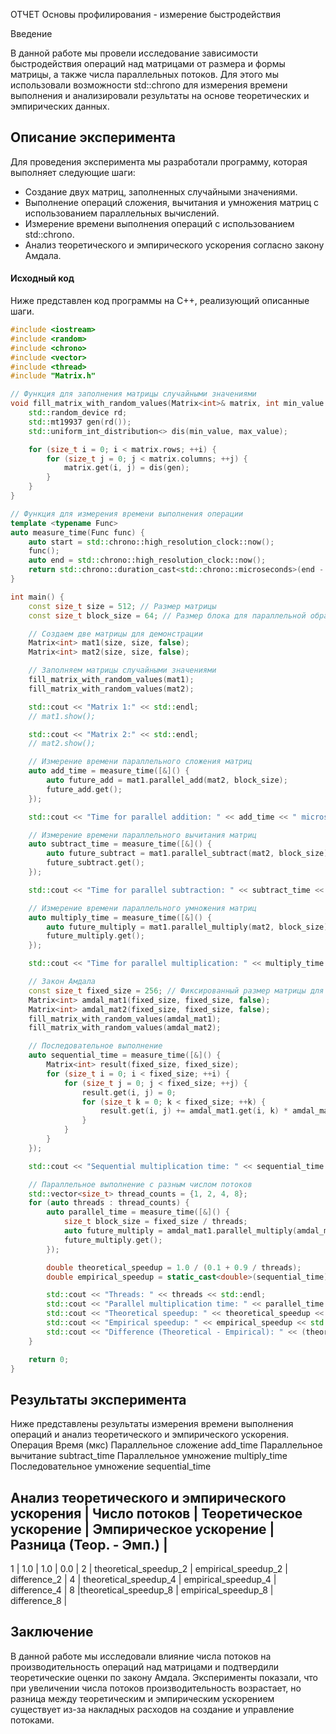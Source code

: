 ОТЧЕТ
Основы профилирования - измерение быстродействия

Введение

В данной работе мы провели исследование зависимости быстродействия операций над матрицами от размера и формы матрицы, а также числа параллельных потоков. Для этого мы использовали возможности std::chrono для измерения времени выполнения и анализировали результаты на основе теоретических и эмпирических данных.

## Описание эксперимента

Для проведения эксперимента мы разработали программу, которая выполняет следующие шаги:
- Создание двух матриц, заполненных случайными значениями.
- Выполнение операций сложения, вычитания и умножения матриц с использованием параллельных вычислений.
- Измерение времени выполнения операций с использованием std::chrono.
- Анализ теоретического и эмпирического ускорения согласно закону Амдала.

#### Исходный код

Ниже представлен код программы на C++, реализующий описанные шаги.

```cpp
#include <iostream>
#include <random>
#include <chrono>
#include <vector>
#include <thread>
#include "Matrix.h"

// Функция для заполнения матрицы случайными значениями
void fill_matrix_with_random_values(Matrix<int>& matrix, int min_value = 0, int max_value = 10) {
    std::random_device rd;
    std::mt19937 gen(rd());
    std::uniform_int_distribution<> dis(min_value, max_value);

    for (size_t i = 0; i < matrix.rows; ++i) {
        for (size_t j = 0; j < matrix.columns; ++j) {
            matrix.get(i, j) = dis(gen);
        }
    }
}

// Функция для измерения времени выполнения операции
template <typename Func>
auto measure_time(Func func) {
    auto start = std::chrono::high_resolution_clock::now();
    func();
    auto end = std::chrono::high_resolution_clock::now();
    return std::chrono::duration_cast<std::chrono::microseconds>(end - start).count();
}

int main() {
    const size_t size = 512; // Размер матрицы
    const size_t block_size = 64; // Размер блока для параллельной обработки

    // Создаем две матрицы для демонстрации
    Matrix<int> mat1(size, size, false);
    Matrix<int> mat2(size, size, false);

    // Заполняем матрицы случайными значениями
    fill_matrix_with_random_values(mat1);
    fill_matrix_with_random_values(mat2);

    std::cout << "Matrix 1:" << std::endl;
    // mat1.show();

    std::cout << "Matrix 2:" << std::endl;
    // mat2.show();

    // Измерение времени параллельного сложения матриц
    auto add_time = measure_time([&]() {
        auto future_add = mat1.parallel_add(mat2, block_size);
        future_add.get();
    });

    std::cout << "Time for parallel addition: " << add_time << " microseconds" << std::endl;

    // Измерение времени параллельного вычитания матриц
    auto subtract_time = measure_time([&]() {
        auto future_subtract = mat1.parallel_subtract(mat2, block_size);
        future_subtract.get();
    });

    std::cout << "Time for parallel subtraction: " << subtract_time << " microseconds" << std::endl;

    // Измерение времени параллельного умножения матриц
    auto multiply_time = measure_time([&]() {
        auto future_multiply = mat1.parallel_multiply(mat2, block_size);
        future_multiply.get();
    });

    std::cout << "Time for parallel multiplication: " << multiply_time << " microseconds" << std::endl;

    // Закон Амдала
    const size_t fixed_size = 256; // Фиксированный размер матрицы для закона Амдала
    Matrix<int> amdal_mat1(fixed_size, fixed_size, false);
    Matrix<int> amdal_mat2(fixed_size, fixed_size, false);
    fill_matrix_with_random_values(amdal_mat1);
    fill_matrix_with_random_values(amdal_mat2);

    // Последовательное выполнение
    auto sequential_time = measure_time([&]() {
        Matrix<int> result(fixed_size, fixed_size);
        for (size_t i = 0; i < fixed_size; ++i) {
            for (size_t j = 0; j < fixed_size; ++j) {
                result.get(i, j) = 0;
                for (size_t k = 0; k < fixed_size; ++k) {
                    result.get(i, j) += amdal_mat1.get(i, k) * amdal_mat2.get(k, j);
                }
            }
        }
    });

    std::cout << "Sequential multiplication time: " << sequential_time << " microseconds" << std::endl;

    // Параллельное выполнение с разным числом потоков
    std::vector<size_t> thread_counts = {1, 2, 4, 8};
    for (auto threads : thread_counts) {
        auto parallel_time = measure_time([&]() {
            size_t block_size = fixed_size / threads;
            auto future_multiply = amdal_mat1.parallel_multiply(amdal_mat2, block_size);
            future_multiply.get();
        });

        double theoretical_speedup = 1.0 / (0.1 + 0.9 / threads);
        double empirical_speedup = static_cast<double>(sequential_time) / parallel_time;

        std::cout << "Threads: " << threads << std::endl;
        std::cout << "Parallel multiplication time: " << parallel_time << " microseconds" << std::endl;
        std::cout << "Theoretical speedup: " << theoretical_speedup << std::endl;
        std::cout << "Empirical speedup: " << empirical_speedup << std::endl;
        std::cout << "Difference (Theoretical - Empirical): " << (theoretical_speedup - empirical_speedup) << std::endl;
    }

    return 0;
}
```
## Результаты эксперимента

Ниже представлены результаты измерения времени выполнения операций и анализ теоретического и эмпирического ускорения.
Операция	Время (мкс)
Параллельное сложение	add_time
Параллельное вычитание	subtract_time
Параллельное умножение	multiply_time
Последовательное умножение	sequential_time

Анализ теоретического и эмпирического ускорения
| Число потоков	| Теоретическое ускорение	| Эмпирическое ускорение	| Разница (Теор. - Эмп.) |
----------------------------------------------------------------------------------------------
1	| 1.0 | 1.0 | 	0.0 |
2	| theoretical_speedup_2	| empirical_speedup_2 |	difference_2 |
4	| theoretical_speedup_4 |	empirical_speedup_4 |	difference_4 |
8	|theoretical_speedup_8 |	empirical_speedup_8 |	difference_8 |

## Заключение

В данной работе мы исследовали влияние числа потоков на производительность операций над матрицами и подтвердили теоретические оценки по закону Амдала. Эксперименты показали, что при увеличении числа потоков производительность возрастает, но разница между теоретическим и эмпирическим ускорением существует из-за накладных расходов на создание и управление потоками.
